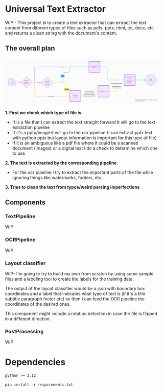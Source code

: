 # Universal Text Extractor

WIP - 
This project is to create a text extractor that can extract the text content from diferent types of files such as pdfs, pptx, html, txt, docx, etc and returns a clean string with the document's content.

## The overall plan 

<img src="/assets/pipelineOverview.png" alt="Pipeline overview"/>

**1. First we check which type of file is**:
   - If is a file that I can extract the text straight forward It will go to the text extraction pipeline
   - If it's a pptx/image it will go to the ocr pipeline (I can extract pptx text with python pptx but layout information is important for this type of file)
   - If it is an ambiguous like a pdf file where it could be a scanned document (images) or a digital text I do a check to determine which one to use
  
**2. The text is extracted by the corresponding pipeline**:
- For the ocr pipeline I try to extract the important parts of the file while ignoring things like watermarks, footers, etc.

**3. Tries to clean the text from typos/weird parsing imperfections**

## Components

### TextPipeline
WIP

### OCRPipeline
WIP

### Layout classifier
WIP- I'm going to try to build my own from scratch by using some sample files and a labeling tool to create the labels for the training data.

The output of the layout classifier would be a json with boundary box coordinates and a label that indicates what type of text is (if it's a title subtitle paragraph footer etc) so then I can feed the OCR pipeline the coordinates of the desired ones.

This component might include a rotation detection in case the file is flipped in a different direction.

### PostProcessing
WIP 

# Dependencies

```
python >= 3.12
```
```
pip install -r requirements.txt
```
